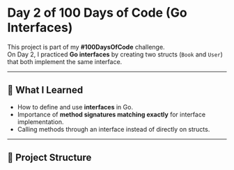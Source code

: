 # Day 2 of 100 Days of Code (Go Interfaces)

This project is part of my **#100DaysOfCode** challenge.  
On Day 2, I practiced **Go interfaces** by creating two structs (`Book` and `User`) that both implement the same interface.

---

## 📝 What I Learned
- How to define and use **interfaces** in Go.
- Importance of **method signatures matching exactly** for interface implementation.
- Calling methods through an interface instead of directly on structs.

---

## 📂 Project Structure

